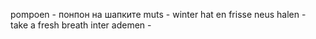 pompoen - понпон на шапките
muts - winter hat
en frisse neus halen - take a fresh breath 
inter ademen -  